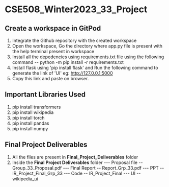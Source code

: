 # CSE508_Winter2023_33_Project

## Create a workspace in GitPod
1. Integrate the Github repository with the created workspace
2. Open the workspace, Go the directory where app.py file is present with the help terminal present in workspace
3. Install all the depedencies using requirements.txt file using the following command
 -- python -m pip install -r requirements.txt
4. Install flask using 'pip install flask' and Run the following command to generate the link of 'UI' 
  eg: http://127.0.0.1:5000
5. Copy this link and paste on browser.

## Important Libraries Used
1. pip install transformers
2. pip install wikipedia
3. pip install torch
4. pip install pandas
5. pip install numpy

## Final Project Deliverables 
1. All the files are present in **Final_Project_Deliverables** folder
2. Inside the **Final Project Deliverables** folder
   --- Proposal file -- Group_33_Proposal.pdf
   --- Final Report -- Report_Grp_33.pdf
   --- PPT -- IR_Project_Final_Grp_33
   --- Code -- IR_Project_Final
   --- UI -- wikipedia_ui


 
